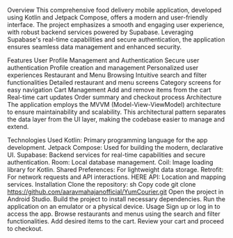 Overview
This comprehensive food delivery mobile application, developed using Kotlin and Jetpack Compose, offers a modern and user-friendly interface. The project emphasizes a smooth and engaging user experience, with robust backend services powered by Supabase. Leveraging Supabase's real-time capabilities and secure authentication, the application ensures seamless data management and enhanced security.

Features
User Profile Management and Authentication
Secure user authentication
Profile creation and management
Personalized user experiences
Restaurant and Menu Browsing
Intuitive search and filter functionalities
Detailed restaurant and menu screens
Category screens for easy navigation
Cart Management
Add and remove items from the cart
Real-time cart updates
Order summary and checkout process
Architecture
The application employs the MVVM (Model-View-ViewModel) architecture to ensure maintainability and scalability. This architectural pattern separates the data layer from the UI layer, making the codebase easier to manage and extend.

Technologies Used
Kotlin: Primary programming language for the app development.
Jetpack Compose: Used for building the modern, declarative UI.
Supabase: Backend services for real-time capabilities and secure authentication.
Room: Local database management.
Coil: Image loading library for Kotlin.
Shared Preferences: For lightweight data storage.
Retrofit: For network requests and API interactions.
HERE API: Location and mapping services.
Installation
Clone the repository:
sh
Copy code
git clone https://github.com/aaravmahajanofficial/YumCourier.git
Open the project in Android Studio.
Build the project to install necessary dependencies.
Run the application on an emulator or a physical device.
Usage
Sign up or log in to access the app.
Browse restaurants and menus using the search and filter functionalities.
Add desired items to the cart.
Review your cart and proceed to checkout.
